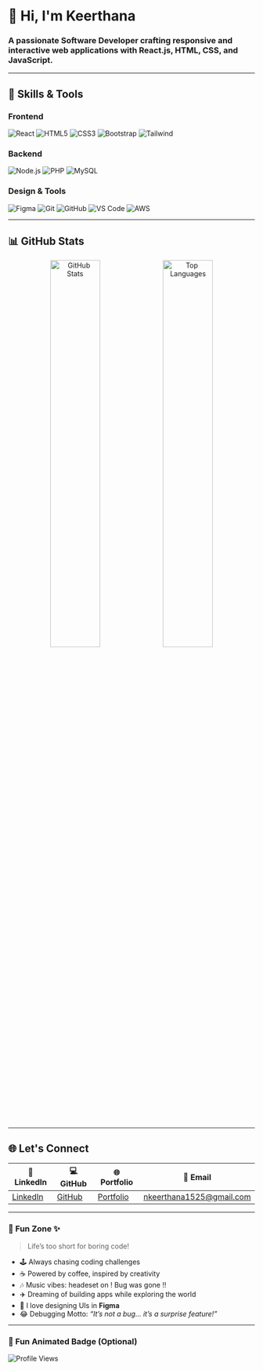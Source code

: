 # 👋 Hi, I'm Keerthana  
### A passionate Software Developer crafting responsive and interactive web applications with **React.js**, **HTML**, **CSS**, and **JavaScript**.  

---

## 🚀 Skills & Tools

### Frontend
![React](https://img.shields.io/badge/-React-61DAFB?logo=react&logoColor=000) 
![HTML5](https://img.shields.io/badge/-HTML5-E34F26?logo=html5&logoColor=fff) 
![CSS3](https://img.shields.io/badge/-CSS3-1572B6?logo=css3) 
![Bootstrap](https://img.shields.io/badge/-Bootstrap-7952B3?logo=bootstrap&logoColor=fff) 
![Tailwind](https://img.shields.io/badge/-TailwindCSS-06B6D4?logo=tailwind-css&logoColor=fff)  

### Backend
![Node.js](https://img.shields.io/badge/-Node.js-339933?logo=node.js&logoColor=fff) 
![PHP](https://img.shields.io/badge/-PHP-777BB4?logo=php&logoColor=fff) 
![MySQL](https://img.shields.io/badge/-MySQL-4479A1?logo=mysql&logoColor=fff)  

### Design & Tools
![Figma](https://img.shields.io/badge/-Figma-F24E1E?logo=figma&logoColor=fff)
![Git](https://img.shields.io/badge/-Git-F05032?logo=git&logoColor=fff) 
![GitHub](https://img.shields.io/badge/-GitHub-181717?logo=github&logoColor=fff) 
![VS Code](https://img.shields.io/badge/-VS%20Code-007ACC?logo=visual-studio-code&logoColor=fff) 
![AWS](https://img.shields.io/badge/-AWS-232F3E?logo=amazon-aws&logoColor=FF9900)  

---

## 📊 GitHub Stats
<p align="center">
  <img src="https://github-readme-stats.vercel.app/api?username=keerthu1501&show_icons=true&theme=radical" alt="GitHub Stats" width="45%">
  <img src="https://github-readme-stats.vercel.app/api/top-langs/?username=keerthu1501&layout=compact&theme=radical" alt="Top Languages" width="45%">
</p>

---

## 🌐 Let's Connect 
| 💼 LinkedIn | 💻 GitHub | 🌐 Portfolio | 📧 Email |
|-------------|-----------|--------------|----------|
| [LinkedIn](https://www.linkedin.com/in/yourprofile) | [GitHub](https://github.com/keerthu1501) | [Portfolio](https://yourwebsite.com) | nkeerthana1525@gmail.com |

---

### 🎉 Fun Zone ✨
> Life’s too short for boring code!  

- 🕹️ Always chasing coding challenges
- ☕ Powered by coffee, inspired by creativity  
- 🎶 Music vibes: headeset on ! Bug was gone !!  
- ✈️ Dreaming of building apps while exploring the world  
- 🎨 I love designing UIs in **Figma**  
- 😂 Debugging Motto: *“It’s not a bug… it’s a surprise feature!”*    

---

### 🌈 Fun Animated Badge (Optional)
![Profile Views](https://komarev.com/ghpvc/?username=keerthu1501&color=brightgreen)
